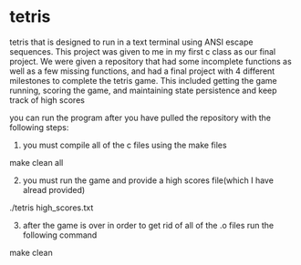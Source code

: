 # tetris
tetris that is designed to run in a text terminal using ANSI escape sequences. This project was given to me in my first c class as our final project. We were given a repository that had some incomplete functions as well as a few missing functions, and had a final project with 4 different milestones to complete the tetris game. This included getting the game running, scoring the game, and maintaining state persistence and keep track of high scores

you can run the program after you have pulled the repository with the following steps:

1) you must compile all of the c files using the make files
 
 make clean all
 
2) you must run the game and provide a high scores file(which I have alread provided) 
  
 ./tetris high_scores.txt
 
 3) after the game is over in order to get rid of all of the .o files run the following command
 
 make clean
